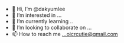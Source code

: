 - 👋 Hi, I’m @dakyumlee
- 👀 I’m interested in ...
- 🌱 I’m currently learning ..
- 💞️ I’m looking to collaborate on ...
- 📫 How to reach me ...oicrcutie@gmail.com
<!---
dakyumlee/dakyumlee is a ✨ special ✨ repository because its `README.md` (this file) appears on your GitHub profile.
You can click the Preview link to take a look at your changes.
--->
